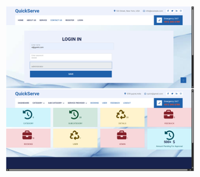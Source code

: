 ![image](https://github.com/dabhijanvi/SERVICE-PROVIDER-PROJECT/blob/774804d135b51af92978dfb0aad32aaea74863e1/login1.png)
![image](https://github.com/dabhijanvi/SERVICE-PROVIDER-PROJECT/blob/97b89f79972eea6aff8564df4ab3a3b7a0c43c6f/admin_home.png)
